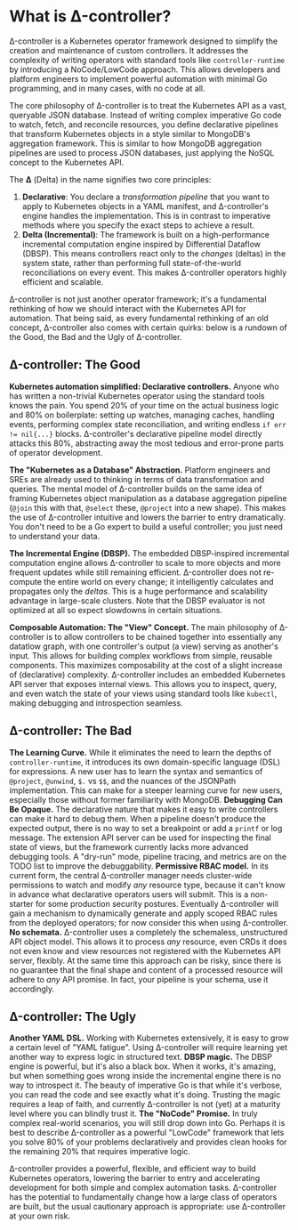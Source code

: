 # What is Δ-controller?

Δ-controller is a Kubernetes operator framework designed to simplify the creation and maintenance of custom controllers. It addresses the complexity of writing operators with standard tools like `controller-runtime` by introducing a NoCode/LowCode approach. This allows developers and platform engineers to implement powerful automation with minimal Go programming, and in many cases, with no code at all.

The core philosophy of Δ-controller is to treat the Kubernetes API as a vast, queryable JSON database. Instead of writing complex imperative Go code to watch, fetch, and reconcile resources, you define declarative pipelines that transform Kubernetes objects in a style similar to MongoDB's aggregation framework. This is similar to how MongoDB aggregation pipelines are used to process JSON databases, just applying the NoSQL concept to the Kubernetes API.

The **Δ** (Delta) in the name signifies two core principles:

1.  **Declarative**: You declare a *transformation pipeline* that you want to apply to Kubernetes objects in a YAML manifest, and Δ-controller's engine handles the implementation. This is in contrast to imperative methods where you specify the exact steps to achieve a result.
2.  **Delta (Incremental)**: The framework is built on a high-performance incremental computation engine inspired by Differential Dataflow (DBSP). This means controllers react only to the *changes* (deltas) in the system state, rather than performing full state-of-the-world reconciliations on every event. This makes Δ-controller operators highly efficient and scalable.

Δ-controller is not just another operator framework; it's a fundamental rethinking of how we should interact with the Kubernetes API for automation. That being said, as every fundamental rethinking of an old concept, Δ-controller also comes with certain quirks: below is a rundown of the Good, the Bad and the Ugly of Δ-controller.

## Δ-controller: The Good

**Kubernetes automation simplified: Declarative controllers.** Anyone who has written a non-trivial Kubernetes operator using the standard tools knows the pain. You spend 20% of your time on the actual business logic and 80% on boilerplate: setting up watches, managing caches, handling events, performing complex state reconciliation, and writing endless `if err != nil{...}` blocks. Δ-controller's declarative pipeline model directly attacks this 80%, abstracting away the most tedious and error-prone parts of operator development.

**The "Kubernetes as a Database" Abstraction.** Platform engineers and SREs are already used to thinking in terms of data transformation and queries. The mental model of Δ-controller builds on the same idea of framing Kubernetes object manipulation as a database aggregation pipeline (`@join` this with that, `@select` these, `@project` into a new shape). This makes the use of Δ-controller intuitive and lowers the barrier to entry dramatically. You don't need to be a Go expert to build a useful controller; you just need to understand your data.

**The Incremental Engine (DBSP).**  The embedded DBSP-inspired incremental computation engine allows Δ-controller to scale to more objects and more frequent updates while still remaining efficient. Δ-controller does not re-compute the entire world on every change; it intelligently calculates and propagates only the *deltas*. This is a huge performance and scalability advantage in large-scale clusters. Note that the DBSP evaluator is not optimized at all so expect slowdowns in certain situations.

**Composable Automation: The "View" Concept.** The main philosophy of Δ-controller is to allow controllers to be chained together into essentially any datatlow graph, with one controller's output (a view) serving as another's input. This allows for building complex workflows from simple, reusable components. This maximizes composability at the cost of a slight increase of (declarative) complexity. Δ-controller includes an embedded Kubernetes API server that exposes internal views. This allows you to inspect, query, and even watch the state of your views using standard tools like `kubectl`, making debugging and introspection seamless.

## Δ-controller: The Bad

**The Learning Curve.** While it eliminates the need to learn the depths of `controller-runtime`, it introduces its own domain-specific language (DSL) for expressions. A new user has to learn the syntax and semantics of `@project`, `@unwind`, `$.` vs `$$`, and the nuances of the JSONPath implementation. This can make for a steeper learning curve for new users, especially those without former familiarity with MongoDB.
**Debugging Can Be Opaque.** The declarative nature that makes it easy to write controllers can make it hard to debug them. When a pipeline doesn't produce the expected output, there is no way to set a breakpoint or add a `printf` or log message. The extension API server can be used for inspecting the final state of views, but the framework currently lacks more advanced debugging tools. A "dry-run" mode, pipeline tracing, and metrics are on the TODO list to improve the debuggability.
**Permissive RBAC model.** In its current form, the central Δ-controller manager needs cluster-wide permissions to watch and modify *any* resource type, because it can't know in advance what declarative operators users will submit. This is a non-starter for some production security postures. Eventually Δ-controller will gain a mechanism to dynamically generate and apply scoped RBAC rules from the deployed operators; for now consider this when using Δ-controller.
**No schemata.** Δ-controller uses a completely the schemaless, unstructured API object model. This allows it to process *any* resource, even CRDs it does not even know and view resources not registered with the Kubernetes API server, flexibly. At the same time this approach can be risky, since there is no guarantee that the final shape and content of a processed resource will adhere to *any* API promise. In fact, your pipeline is your schema, use it accordingly.

## Δ-controller: The Ugly

**Another YAML DSL.** Working with Kubernetes extensively, it is easy to grow a certain level of "YAML fatigue". Using Δ-controller will require learning yet another way to express logic in structured text.
**DBSP magic.** The DBSP engine is powerful, but it's also a black box. When it works, it's amazing, but when something goes wrong inside the incremental engine there is no way to introspect it. The beauty of imperative Go is that while it's verbose, you can read the code and see exactly what it's doing. Trusting the magic requires a leap of faith, and currently Δ-controller is not (yet) at a maturity level where you can blindly trust it.
**The "NoCode" Promise.** In truly complex real-world scenarios, you will still drop down into Go. Perhaps it is best to describe Δ-controller as a powerful "LowCode" framework that lets you solve 80% of your problems declaratively and provides clean hooks for the remaining 20% that requires imperative logic.

Δ-controller provides a powerful, flexible, and efficient way to build Kubernetes operators, lowering the barrier to entry and accelerating development for both simple and complex automation tasks. Δ-controller has the potential to fundamentally change how a large class of operators are built, but the usual cautionary approach is appropriate: use Δ-controller at your own risk.
